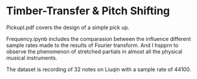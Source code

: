 # Timber-Transfer & Pitch Shifting

PickupI.pdf covers the design of a simple pick up. 

Frequency.ipynb includes the comparasion between the influence different sample rates made to the results of Fourier transform. And I hspprn to observe the phenomenon of stretched partials in almost all the physical musical instruments. 

The dataset is recording of 32 notes on Liuqin with a sample rate of 44100. 
